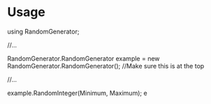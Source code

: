 # Usage
using RandomGenerator;

//...

RandomGenerator.RandomGenerator example = new RandomGenerator.RandomGenerator(); //Make sure this is at the top

//...

example.RandomInteger(Minimum, Maximum);
e
